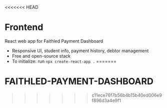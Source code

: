 <<<<<<< HEAD
# Frontend

React web app for Faithled Payment Dashboard

- Responsive UI, student info, payment history, debtor management
- Free and open-source stack
- To initialize: run `npx create-react-app .`
=======
# FAITHLED-PAYMENT-DASHBOARD
>>>>>>> c11ece76f7b56b4b15b40ed006e9f896d3a4e9f1
